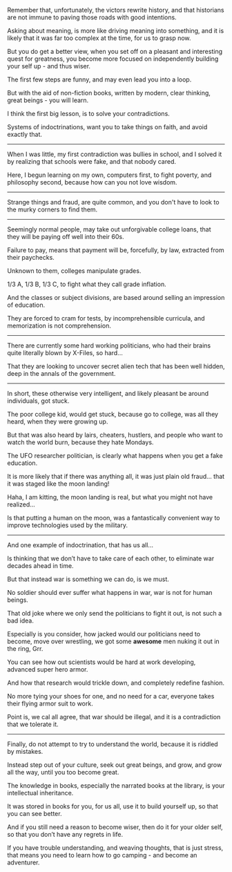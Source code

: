 Remember that, unfortunately, the victors rewrite history,
and that historians are not immune to paving those roads with good intentions.

Asking about meaning, is more like driving meaning into something,
and it is likely that it was far too complex at the time, for us to grasp now.

But you do get a better view, when you set off on a pleasant and interesting quest for greatness,
you become more focused on independently building your self up - and thus wiser.

The first few steps are funny,
and may even lead you into a loop.

But with the aid of non-fiction books,
written by modern, clear thinking, great beings - you will learn.

I think the first big lesson,
is to solve your contradictions.

Systems of indoctrinations,
want you to take things on faith, and avoid exactly that.

---

When I was little, my first contradiction was bullies in school,
and I solved it by realizing that schools were fake, and that nobody cared.

Here, I begun learning on my own, computers first, to fight poverty,
and philosophy second, because how can you not love wisdom.

---

Strange things and fraud, are quite common,
and you don't have to look to the murky corners to find them.

---

Seemingly normal people, may take out unforgivable college loans,
that they will be paying off well into their 60s.

Failure to pay, means that payment will be, forcefully, by law,
extracted from their paychecks.

Unknown to them,
colleges manipulate grades.

1/3 A, 1/3 B, 1/3 C,
to fight what they call grade inflation.

And the classes or subject divisions,
are based around selling an impression of education.

They are forced to cram for tests,
by incomprehensible curricula, and memorization is not comprehension.

---

There are currently some hard working politicians,
who had their brains quite literally blown by X-Files, so hard…

That they are looking to uncover secret alien tech that has been well hidden,
deep in the annals of the government.

---

In short, these otherwise very intelligent,
and likely pleasant be around individuals, got stuck.

The poor college kid, would get stuck, because go to college,
was all they heard, when they were growing up.

But that was also heard by lairs, cheaters, hustlers,
and people who want to watch the world burn, because they hate Mondays.

The UFO researcher politician,
is clearly what happens when you get a fake education.

It is more likely that if there was anything all, it was just plain old fraud…
that it was staged like the moon landing!

Haha, I am kitting, the moon landing is real,
but what you might not have realized...

Is that putting a human on the moon,
was a fantastically convenient way to improve technologies used by the military.

---

And one example of indoctrination,
that has us all...

Is thinking that we don’t have to take care of each other,
to eliminate war decades ahead in time.

But that instead war is something we can do,
is we must.

No soldier should ever suffer what happens in war,
war is not for human beings.

That old joke where we only send the politicians to fight it out,
is not such a bad idea.

Especially is you consider, how jacked would our politicians need to become,
move over wrestling, we got some __awesome__ men nuking it out in the ring, Grr.

You can see how out scientists would be hard at work developing,
advanced super hero armor.

And how that research would trickle down,
and completely redefine fashion.

No more tying your shoes for one,
and no need for a car, everyone takes their flying armor suit to work.

Point is, we cal all agree, that war should be illegal,
and it is a contradiction that we tolerate it.

---

Finally, do not attempt to try to understand the world,
because it is riddled by mistakes.

Instead step out of your culture, seek out great beings,
and grow, and grow all the way, until you too become great.

The knowledge in books,
especially the narrated books at the library, is your intellectual inheritance.

It was stored in books for you, for us all,
use it to build yourself up, so that you can see better.

And if you still need a reason to become wiser,
then do it for your older self, so that you don’t have any regrets in life.

If you have trouble understanding, and weaving thoughts, that is just stress,
that means you need to learn how to go camping - and become an adventurer.
